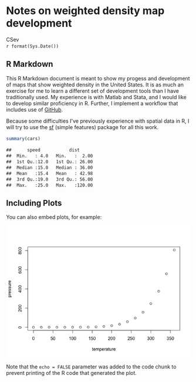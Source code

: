 # Notes on weighted density map development
CSev  
`r format(Sys.Date())`  



## R Markdown

This R Markdown document is meant to show my progess and development of maps that show weighted density in the United States. It is as much an exercise for me to learn a different set of development tools than I have traditionally used. My experience is with Matlab and Stata, and I would like to develop similar proficiency in R. Further, I implement a workflow that includes use of [GitHub](http://www.github.com).

Because some difficulties I've previously experience with spatial data in R, I will try to use the [sf](https://cran.r-project.org/web/packages/sf/vignettes/sf1.html) (simple features) package for all this work.


```r
summary(cars)
```

```
##      speed           dist       
##  Min.   : 4.0   Min.   :  2.00  
##  1st Qu.:12.0   1st Qu.: 26.00  
##  Median :15.0   Median : 36.00  
##  Mean   :15.4   Mean   : 42.98  
##  3rd Qu.:19.0   3rd Qu.: 56.00  
##  Max.   :25.0   Max.   :120.00
```

## Including Plots

You can also embed plots, for example:

![](notes_on_development_files/figure-html/pressure-1.png)<!-- -->

Note that the `echo = FALSE` parameter was added to the code chunk to prevent printing of the R code that generated the plot.
